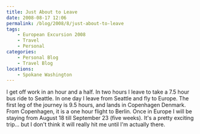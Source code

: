 ```yaml
---
title: Just About to Leave
date: 2008-08-17 12:06
permalink: /blog/2008/8/just-about-to-leave
tags:
    - European Excursion 2008
    - Travel
    - Personal
categories:
    - Personal Blog
    - Travel Blog
locations: 
    - Spokane Washington
---
```


I get off work in an hour and a half. In two hours I leave to take a 7.5 hour bus ride to Seattle. In one day I leave from Seattle and fly to Europe. The first leg of the journey is 9.5 hours, and lands in Copenhagen Denmark. From Copenhagen, it is a one hour flight to Berlin. Once in Europe I will be staying from August 18 till September 23 (five weeks). It's a pretty exciting trip... but I don't think it will really hit me until I'm actually there.

